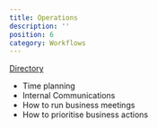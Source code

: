 ```yaml
---
title: Operations
description: ''
position: 6
category: Workflows
---
```


[Directory](https://drive.google.com/drive/u/0/folders/1ljUDOD03Bs18F7JjjaBqZdOWZcJaVtGP)

- Time planning
- Internal Communications
- How to run business meetings
- How to prioritise business actions
